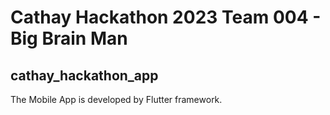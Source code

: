 # Cathay Hackathon 2023 Team 004 - Big Brain Man
## cathay_hackathon_app
The Mobile App is developed by Flutter framework.
